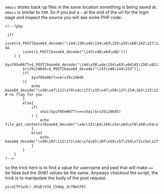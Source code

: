 `emacs` stores back up files in the same location something is being saved at. `emacs` is similar to `VIM`. So if you put a `~` at the end of the url for the login page and inspect the source you will see some PHP code:

```
<!--?php

 if(
        isset($_POST[base64_decode("\144\130\x4e\154\x63\155\x35\x68\142\127\125\x3d")]) &&
        isset($_POST[base64_decode("\143\x48\x64\x6b")])
    ) {
        $yuf85e0677=$_POST[base64_decode("\144\x58\x4e\154\x63\x6d\65\150\x62\127\x55\75")];
        $rs35c246d5=$_POST[base64_decode("\143\x48\144\153")];
        if(
            $yuf85e0677==$rs35c246d5
        ){
            echo base64_decode("\x50\x47\112\x79\x4c\172\x35\x47\x59\127\154\163\132\127\x51\x68\111\x45\x35\166\x49\x47\132\163\131\127\x63\x67\x5a\155\71\171\111\x48\x6c\166\x64\x51\x3d\x3d"); # no flag for you
        }
        else{
            if(
                sha1($yuf85e0677)===sha1($rs35c246d5)
            ) {
                echo file_get_contents(base64_decode("\x4c\151\64\166\x5a\x6d\x78\x68\x5a\x79\65\60\145\110\x51\75"));
            }
            else{
                echo base64_decode("\x50\107\112\171\x4c\x7a\65\107\x59\x57\154\x73\x5a\127\x51\x68\x49\105\x35\x76\111\x47\132\x73\131\127\x63\x67\x5a\155\71\x79\x49\110\154\x76\x64\x51\x3d\75");
            }
        }
    }
?-->
```

so the trick here is to find a value for username and pwd that will make `==` be false but the SHA1 values be the same. Anyways checkout the script, the trick is to manipulate the body of the post request.

```
picoCTF{w3Ll_d3sErV3d_Ch4mp_9c79e5f6}
```
